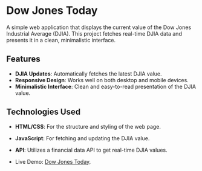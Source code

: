 # Dow Jones Today

A simple web application that displays the current value of the Dow Jones Industrial Average (DJIA). This project fetches real-time DJIA data and presents it in a clean, minimalistic interface.

## Features

- **DJIA Updates**: Automatically fetches the latest DJIA value.
- **Responsive Design**: Works well on both desktop and mobile devices.
- **Minimalistic Interface**: Clean and easy-to-read presentation of the DJIA value.

## Technologies Used

- **HTML/CSS**: For the structure and styling of the web page.
- **JavaScript**: For fetching and updating the DJIA value.
- **API**: Utilizes a financial data API to get real-time DJIA values.

- Live Demo: [Dow Jones Today](https://dowjonesotday.online).


  
